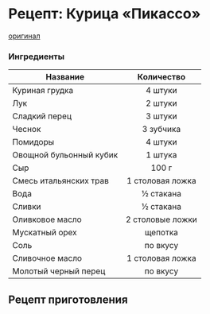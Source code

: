 # Рецепт: Курица «Пикассо»
[оригинал](https://eda.ru/recepty/osnovnye-blyuda/kurica-pikasso-25902)

### Ингредиенты
| Название        				| Количество     |
| -------------   				|:-------------: |
|Куриная грудка					|4 штуки		 |
|Лук							|2 штуки		 |
|Сладкий перец					|3 штуки		 |
|Чеснок							|3 зубчика		 |
|Помидоры						|4 штуки		 |
|Овощной бульонный кубик		|1 штука		 |
|Сыр							|100 г			 |
|Смесь итальянских трав			|1 столовая ложка|
|Вода							|½ стакана		 |
|Сливки							|½ стакана		 |
|Оливковое масло				|2 столовые ложки|
|Мускатный орех					|щепотка		 |
|Соль							|по вкусу		 |
|Сливочное масло				|1 столовая ложка|
|Молотый черный перец 			|по вкусу		 |


## Рецепт приготовления